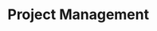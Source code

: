 # Project Management
<!--
## Project Configuration

TODO: Technical Explanation about xrengine.config.ts

Sketch:
As you can see, we are declaring a function that will `import` our `./src/Hello.ts` file.  
The engine will call this function when our project is loaded, and our file is declaring an `export default async function`.  
Loading the configuration file will call its `worldInjection` function, which will in turn import our file,  
and therefore let the engine know about the `worldInjection` function that we have declared in our code.  
-->

<!--
## Other topics

TODO:
- have to clarify the opening of ports
- npm dev reinit
- granting of admin perms
- general navigation
-->


